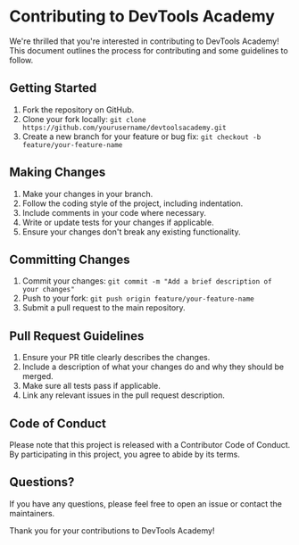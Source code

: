 # Contributing to DevTools Academy

We're thrilled that you're interested in contributing to DevTools Academy! This document outlines the process for contributing and some guidelines to follow.

## Getting Started

1. Fork the repository on GitHub.
2. Clone your fork locally: `git clone https://github.com/yourusername/devtoolsacademy.git`
3. Create a new branch for your feature or bug fix: `git checkout -b feature/your-feature-name`

## Making Changes

1. Make your changes in your branch.
2. Follow the coding style of the project, including indentation.
3. Include comments in your code where necessary.
4. Write or update tests for your changes if applicable.
5. Ensure your changes don't break any existing functionality.

## Committing Changes

1. Commit your changes: `git commit -m "Add a brief description of your changes"`
2. Push to your fork: `git push origin feature/your-feature-name`
3. Submit a pull request to the main repository.

## Pull Request Guidelines

1. Ensure your PR title clearly describes the changes.
2. Include a description of what your changes do and why they should be merged.
3. Make sure all tests pass if applicable.
4. Link any relevant issues in the pull request description.

## Code of Conduct

Please note that this project is released with a Contributor Code of Conduct. By participating in this project, you agree to abide by its terms.

## Questions?

If you have any questions, please feel free to open an issue or contact the maintainers.

Thank you for your contributions to DevTools Academy!
